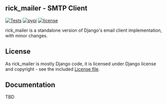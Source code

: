 rick_mailer - SMTP Client
--
[![Tests](https://github.com/oddbit-project/rick_mailer/workflows/Tests/badge.svg?branch=master)](https://github.com/oddbit-project/rick_mailer/actions)
[![pypi](https://img.shields.io/pypi/v/rick-mailer.svg)](https://pypi.org/project/rick-mailer/)
[![license](https://img.shields.io/pypi/l/rick-mailer.svg)](https://github.com/oddbit-project/rick_mailer/blob/master/LICENSE)


rick_mailer is a standalone version of Django's email client implementation, with minor changes. 

## License
As rick_mailer is mostly Django code, it is licensed under Django license and copyright - see the included [License file](LICENSE).


## Documentation

TBD

